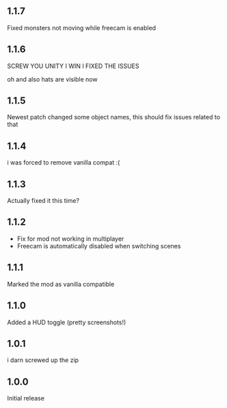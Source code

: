 ## 1.1.7
Fixed monsters not moving while freecam is enabled

## 1.1.6
SCREW YOU UNITY I WIN I FIXED THE ISSUES

oh and also hats are visible now

## 1.1.5
Newest patch changed some object names, this should fix issues related to that

## 1.1.4
i was forced to remove vanilla compat :(

## 1.1.3
Actually fixed it this time?

## 1.1.2
- Fix for mod not working in multiplayer
- Freecam is automatically disabled when switching scenes

## 1.1.1
Marked the mod as vanilla compatible

## 1.1.0
Added a HUD toggle (pretty screenshots!)

## 1.0.1
i darn screwed up the zip

## 1.0.0
Initial release